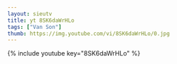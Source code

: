 ```yaml
--- 
layout: sieutv
title: yt 8SK6daWrHLo
tags: ["Van Son"]
thumb: https://img.youtube.com/vi/8SK6daWrHLo/0.jpg
---
```

{% include youtube key="8SK6daWrHLo" %} 
